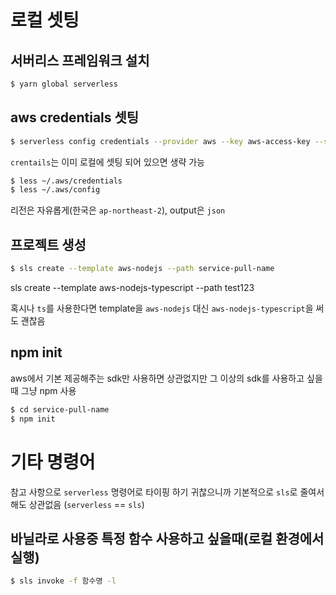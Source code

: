 # 로컬 셋팅

## 서버리스 프레임워크 설치

```sh
$ yarn global serverless
```

## aws credentials 셋팅

```sh
$ serverless config credentials --provider aws --key aws-access-key --secret aws-secret-key
```

`crentails`는 이미 로컬에 셋팅 되어 있으면 생략 가능

```sh
$ less ~/.aws/credentials
$ less ~/.aws/config
```

리전은 자유롭게(한국은 `ap-northeast-2`), output은 `json`

## 프로젝트 생성

```sh
$ sls create --template aws-nodejs --path service-pull-name
```

sls create --template aws-nodejs-typescript --path test123

혹시나 `ts`를 사용한다면 template을 `aws-nodejs` 대신 `aws-nodejs-typescript`을 써도 괜찮음

## npm init

aws에서 기본 제공해주는 sdk만 사용하면 상관없지만 그 이상의 sdk를 사용하고 싶을때 그냥 npm 사용

```sh
$ cd service-pull-name
$ npm init
```

# 기타 명령어

참고 사항으로 `serverless` 명령어로 타이핑 하기 귀찮으니까 기본적으로 `sls`로 줄여서 해도 상관없음 (`serverless` == `sls`)

## 바닐라로 사용중 특정 함수 사용하고 싶을때(로컬 환경에서 실행)

```sh
$ sls invoke -f 함수명 -l
```
